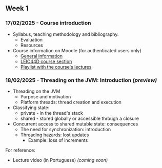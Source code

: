 
## Week 1
### 17/02/2025 - Course introduction
* Syllabus, teaching methodology and bibliography.
  * Evaluation
  * Resources
* Course information on Moodle (for authenticated users only)
  * [General information](https://2425moodle.isel.pt/course/view.php?id=9166)
  * [LEIC44D course section](https://2425moodle.isel.pt/course/view.php?id=9362)
  * [Playlist with the course's lectures](https://www.youtube.com/playlist?list=PL8XxoCaL3dBhX9Kqt_BfAE23D4zYqgLdN)

### 18/02/2025 - Threading on the JVM: Introduction _(preview)_
* Threading on the JVM
  * Purpose and motivation
  * Platform threads: thread creation and execution
* Classifying state: 
  * private - in the thread's stack
  * shared - stored globally or accessible through a closure
* Concurrent access to shared mutable state: consequences
  * The need for synchronization: introduction
  * Threading hazards: lost updates
    * Example: loss of increments

For reference: 
  * Lecture video (in Portuguese) _(coming soon)_
